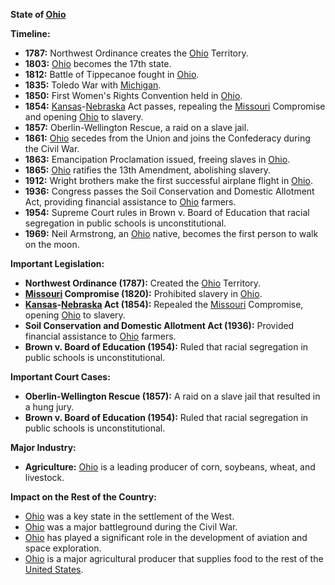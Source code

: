 **State of [Ohio](./../Ohio/)**

**Timeline:**

* **1787:** Northwest Ordinance creates the [Ohio](./../Ohio/) Territory.
* **1803:** [Ohio](./../Ohio/) becomes the 17th state.
* **1812:** Battle of Tippecanoe fought in [Ohio](./../Ohio/).
* **1835:** Toledo War with [Michigan](./../Michigan/).
* **1850:** First Women's Rights Convention held in [Ohio](./../Ohio/).
* **1854:** [Kansas](./../Kansas/)-[Nebraska](./../Nebraska/) Act passes, repealing the [Missouri](./../Missouri/) Compromise and opening [Ohio](./../Ohio/) to slavery.
* **1857:** Oberlin-Wellington Rescue, a raid on a slave jail.
* **1861:** [Ohio](./../Ohio/) secedes from the Union and joins the Confederacy during the Civil War.
* **1863:** Emancipation Proclamation issued, freeing slaves in [Ohio](./../Ohio/).
* **1865:** [Ohio](./../Ohio/) ratifies the 13th Amendment, abolishing slavery.
* **1912:** Wright brothers make the first successful airplane flight in [Ohio](./../Ohio/).
* **1936:** Congress passes the Soil Conservation and Domestic Allotment Act, providing financial assistance to [Ohio](./../Ohio/) farmers.
* **1954:** Supreme Court rules in Brown v. Board of Education that racial segregation in public schools is unconstitutional.
* **1969:** Neil Armstrong, an [Ohio](./../Ohio/) native, becomes the first person to walk on the moon.

**Important Legislation:**

* **Northwest Ordinance (1787):** Created the [Ohio](./../Ohio/) Territory.
* **[Missouri](./../Missouri/) Compromise (1820):** Prohibited slavery in [Ohio](./../Ohio/).
* **[Kansas](./../Kansas/)-[Nebraska](./../Nebraska/) Act (1854):** Repealed the [Missouri](./../Missouri/) Compromise, opening [Ohio](./../Ohio/) to slavery.
* **Soil Conservation and Domestic Allotment Act (1936):** Provided financial assistance to [Ohio](./../Ohio/) farmers.
* **Brown v. Board of Education (1954):** Ruled that racial segregation in public schools is unconstitutional.

**Important Court Cases:**

* **Oberlin-Wellington Rescue (1857):** A raid on a slave jail that resulted in a hung jury.
* **Brown v. Board of Education (1954):** Ruled that racial segregation in public schools is unconstitutional.

**Major Industry:**

* **Agriculture:** [Ohio](./../Ohio/) is a leading producer of corn, soybeans, wheat, and livestock.

**Impact on the Rest of the Country:**

* [Ohio](./../Ohio/) was a key state in the settlement of the West.
* [Ohio](./../Ohio/) was a major battleground during the Civil War.
* [Ohio](./../Ohio/) has played a significant role in the development of aviation and space exploration.
* [Ohio](./../Ohio/) is a major agricultural producer that supplies food to the rest of the [United States](./../United-States/).